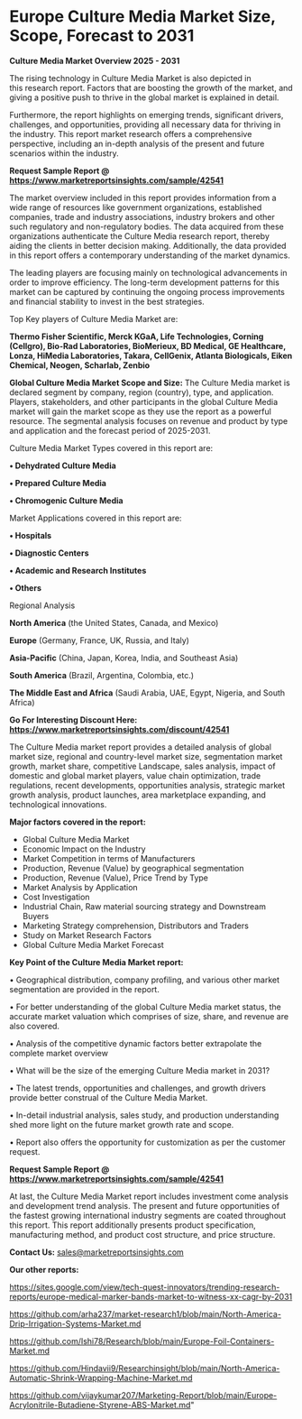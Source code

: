 # Europe Culture Media Market Size, Scope, Forecast to 2031

<Strong> Culture Media Market Overview 2025 - 2031</strong>

The rising technology in Culture Media Market is also depicted in this research report. Factors that are boosting the growth of the market, and giving a positive push to thrive in the global market is explained in detail.

Furthermore, the report highlights on emerging trends, significant drivers, challenges, and opportunities, providing all necessary data for thriving in the industry. This report market research offers a comprehensive perspective, including an in-depth analysis of the present and future scenarios within the industry.

<strong>Request Sample Report @ <a href=https://www.marketreportsinsights.com/sample/42541>https://www.marketreportsinsights.com/sample/42541</a></strong>

The market overview included in this report provides information from a wide range of resources like government organizations, established companies, trade and industry associations, industry brokers and other such regulatory and non-regulatory bodies. The data acquired from these organizations authenticate the Culture Media research report, thereby aiding the clients in better decision making. Additionally, the data provided in this report offers a contemporary understanding of the market dynamics.

The leading players are focusing mainly on technological advancements in order to improve efficiency. The long-term development patterns for this market can be captured by continuing the ongoing process improvements and financial stability to invest in the best strategies.

Top Key players of Culture Media Market are:

<strong>Thermo Fisher Scientific, Merck KGaA, Life Technologies, Corning (Cellgro), Bio-Rad Laboratories, BioMerieux, BD Medical, GE Healthcare, Lonza, HiMedia Laboratories, Takara, CellGenix, Atlanta Biologicals, Eiken Chemical, Neogen, Scharlab, Zenbio</strong>

<strong><b>Global Culture Media Market Scope and Size:</b></strong>
The Culture Media market is declared segment by company, region (country), type, and application. Players, stakeholders, and other participants in the global Culture Media market will gain the market scope as they use the report as a powerful resource. The segmental analysis focuses on revenue and product by type and application and the forecast period of 2025-2031.

Culture Media Market Types covered in this report are:

<strong>•  Dehydrated Culture Media

•  Prepared Culture Media

•  Chromogenic Culture Media</strong>

Market Applications covered in this report are:

<strong>•  Hospitals

•  Diagnostic Centers

•  Academic and Research Institutes

•  Others</strong> 

Regional Analysis

<strong>North America</strong> (the United States, Canada, and Mexico)

<strong>Europe</strong> (Germany, France, UK, Russia, and Italy)

<strong>Asia-Pacific</strong> (China, Japan, Korea, India, and Southeast Asia)

<strong>South America</strong> (Brazil, Argentina, Colombia, etc.)

<strong>The Middle East and Africa</strong> (Saudi Arabia, UAE, Egypt, Nigeria, and South Africa)

<strong>Go For Interesting Discount Here: <a href=https://www.marketreportsinsights.com/discount/42541>https://www.marketreportsinsights.com/discount/42541</a></strong>

The Culture Media market report provides a detailed analysis of global market size, regional and country-level market size, segmentation market growth, market share, competitive Landscape, sales analysis, impact of domestic and global market players, value chain optimization, trade regulations, recent developments, opportunities analysis, strategic market growth analysis, product launches, area marketplace expanding, and technological innovations.

<strong><b>Major factors covered in the report:</b></strong>
<ul>
  <li>Global Culture Media Market </li>
  <li>Economic Impact on the Industry</li>
  <li>Market Competition in terms of Manufacturers</li>
  <li>Production, Revenue (Value) by geographical segmentation</li>
  <li>Production, Revenue (Value), Price Trend by Type</li>
  <li>Market Analysis by Application</li>
  <li>Cost Investigation</li>
  <li>Industrial Chain, Raw material sourcing strategy and Downstream Buyers</li>
  <li>Marketing Strategy comprehension, Distributors and Traders</li>
  <li>Study on Market Research Factors</li>
  <li>Global Culture Media Market Forecast</li>
</ul>

<strong><b>Key Point of the Culture Media Market report:</b></strong>

• Geographical distribution, company profiling, and various other market segmentation are provided in the report.

• For better understanding of the global Culture Media market status, the accurate market valuation which comprises of size, share, and revenue are also covered.

• Analysis of the competitive dynamic factors better extrapolate the complete market overview

• What will be the size of the emerging Culture Media market in 2031?

• The latest trends, opportunities and challenges, and growth drivers provide better construal of the Culture Media Market.

• In-detail industrial analysis, sales study, and production understanding shed more light on the future market growth rate and scope.

• Report also offers the opportunity for customization as per the customer request.

<strong>Request Sample Report @ <a href=https://www.marketreportsinsights.com/sample/42541>https://www.marketreportsinsights.com/sample/42541</a></strong>

At last, the Culture Media Market report includes investment come analysis and development trend analysis. The present and future opportunities of the fastest growing international industry segments are coated throughout this report. This report additionally presents product specification, manufacturing method, and product cost structure, and price structure.

<strong>Contact Us:</strong>
sales@marketreportsinsights.com

<strong>Our other reports:</strong>

<a href=https://sites.google.com/view/tech-quest-innovators/trending-research-reports/europe-medical-marker-bands-market-to-witness-xx-cagr-by-2031>https://sites.google.com/view/tech-quest-innovators/trending-research-reports/europe-medical-marker-bands-market-to-witness-xx-cagr-by-2031</a>

<a href=https://github.com/arha237/market-research1/blob/main/North-America-Drip-Irrigation-Systems-Market.md>https://github.com/arha237/market-research1/blob/main/North-America-Drip-Irrigation-Systems-Market.md</a>

<a href=https://github.com/Ishi78/Research/blob/main/Europe-Foil-Containers-Market.md>https://github.com/Ishi78/Research/blob/main/Europe-Foil-Containers-Market.md</a>

<a href=https://github.com/Hindavii9/Researchinsight/blob/main/North-America-Automatic-Shrink-Wrapping-Machine-Market.md>https://github.com/Hindavii9/Researchinsight/blob/main/North-America-Automatic-Shrink-Wrapping-Machine-Market.md</a>

<a href=https://github.com/vijaykumar207/Marketing-Report/blob/main/Europe-Acrylonitrile-Butadiene-Styrene-ABS-Market.md>https://github.com/vijaykumar207/Marketing-Report/blob/main/Europe-Acrylonitrile-Butadiene-Styrene-ABS-Market.md</a>"
